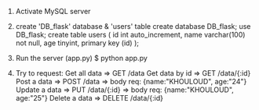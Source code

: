 1. Activate MySQL server

2. create 'DB_flask' database & 'users' table
    create database DB_flask;
    use DB_flask;
    create table users (
        id int auto_increment,
        name varchar(100) not null,
        age tinyint,
        primary key (id)
        );

3. Run the server (app.py)
    $ python app.py

4. Try to request:
    Get all data =>     GET /data
    Get data by id =>   GET /data/{:id}
    Post a data =>      POST /data      => body req: {name:"KHOULOUD", age:"24"}
    Update a data =>    PUT /data/{:id} => body req: {name:"KHOULOUD", age:"25"}
    Delete a data =>    DELETE /data/{:id}
